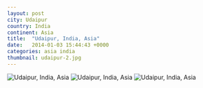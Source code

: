 ```yaml
---
layout: post
city: Udaipur
country: India
continent: Asia
title:  "Udaipur, India, Asia"
date:   2014-01-03 15:44:43 +0000
categories: asia india
thumbnail: udaipur-2.jpg
---
```


<div class="img-container">
	<img class="img-responsive" src="{{ site.github.url }}/img/countries/india/udaipur-1.jpg" alt="Udaipur, India, Asia"/>
	<img class="img-responsive" src="{{ site.github.url }}/img/countries/india/udaipur-2.jpg" alt="Udaipur, India, Asia"/>
	<img class="img-responsive" src="{{ site.github.url }}/img/countries/india/udaipur-3.jpg" alt="Udaipur, India, Asia"/>
</div>
